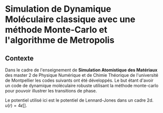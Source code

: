 # Simulation de Dynamique Moléculaire classique avec une méthode Monte-Carlo et l'algorithme de Metropolis

## Contexte

Dans le cadre de l'enseignement de **Simulation Atomistique des Matériaux** des master 2 de Physique Numérique et de Chimie Théorique de l'université de Montpellier les codes suivants ont été développés. Le but étant d'avoir un code de dynamique moléculaire robuste utilisant la méthode monte-carlo pour pouvoir illustrer les transitions de phase. 

Le potentiel utilisé ici est le potentiel de Lennard-Jones dans un cadre 2d. $u(r) = 4 \epsilon []$.
